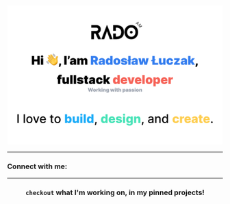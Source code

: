 ![Hi, I'am Radosław Łuczak, fulstack developer working with passion](/assets/profile-banner.png)

---

### Connect with me:

---

<div align="center">

### `checkout` what I'm working on, in my pinned projects!

</div>
